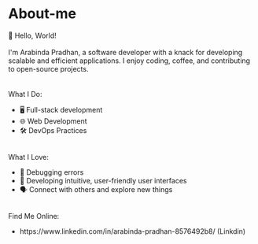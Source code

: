 # About-me
👋 Hello, World! <br><br>
I'm Arabinda Pradhan, a software developer with a knack for developing scalable and efficient applications. I enjoy coding, coffee, and contributing to open-source projects.<br>
<br><br>
What I Do:
<br>
<ul>
  <li>🖥️ Full-stack development</li>
  <li>🌐 Web Development</li>
  <li>🛠️ DevOps Practices</li>
</ul>
<br>
What I Love:
<br>
<ul>
  <li>🧩 Debugging errors</li>
  <li>🎨 Developing intuitive, user-friendly user interfaces</li>
  <li>🗣️ Connect with others and explore new things</li>
</ul>
<br>
Find Me Online:
<br>
<ul>
  <li>
    https://www.linkedin.com/in/arabinda-pradhan-8576492b8/ (Linkdin)
  </li>
</ul>

